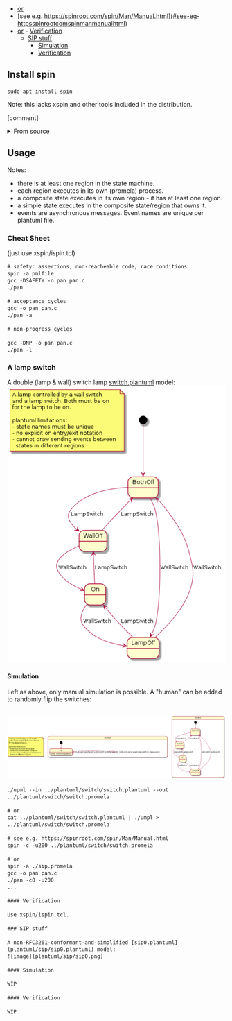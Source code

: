 - [or](#or)
- [see e.g. https://spinroot.com/spin/Man/Manual.html](#see-eg-httpsspinrootcomspinmanmanualhtml)
- [or](#or-1)
      - [Verification](#verification)
    - [SIP stuff](#sip-stuff)
      - [Simulation](#simulation-1)
      - [Verification](#verification-1)

## Install spin

```
sudo apt install spin
```
Note: this lacks xspin and other tools included in the distribution.

[comment]<details>
[comment]<summary>From source</summary>
From source:

```
git clone https://github.com/nimble-code/Spin.git
cd Spin
make # result: Src/spin

#xspin is under optional_gui/ispin.tcl
```
[comment]</details>

## Usage

Notes:
- there is at least one region in the state machine.
- each region executes in its own (promela) process.
- a composite state executes in its own region - it has at
  least one region.
- a simple state executes in the composite state/region 
  that owns it. 
- events are asynchronous messages. Event names are unique per 
  plantuml file.

### Cheat Sheet

(just use xspin/ispin.tcl)

```
# safety: assertions, non-reacheable code, race conditions
spin -a pmlfile
gcc -DSAFETY -o pan pan.c
./pan

# acceptance cycles
gcc -o pan pan.c
./pan -a

# non-progress cycles

gcc -DNP -o pan pan.c
./pan -l

```

### A lamp switch

A double (lamp & wall) switch lamp [switch.plantuml](plantuml/switch/switch.plantuml) model:
![image](plantuml/switch/switch0.png)

#### Simulation

Left as above, only manual simulation is possible. A "human" can be added to randomly 
flip the switches:

```
```
![image](plantuml/switch/switch.png)

```
./upml --in ../plantuml/switch/switch.plantuml --out ../plantuml/switch/switch.promela 

# or
cat ../plantuml/switch/switch.plantuml | ./umpl > ../plantuml/switch/switch.promela

# see e.g. https://spinroot.com/spin/Man/Manual.html
spin -c -u200 ../plantuml/switch/switch.promela

# or
spin -a ./sip.promela
gcc -o pan pan.c
./pan -c0 -u200
...

#### Verification

Use xspin/ispin.tcl.

### SIP stuff

A non-RFC3261-conformant-and-simplified [sip0.plantuml](plantuml/sip/sip0.plantuml) model:
![image](plantuml/sip/sip0.png)

#### Simulation

WIP

#### Verification

WIP

